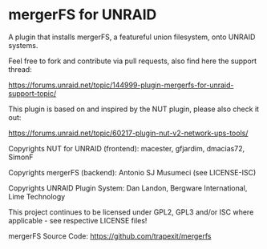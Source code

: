 # mergerFS for UNRAID

A plugin that installs mergerFS, a featureful union filesystem, onto UNRAID systems.

Feel free to fork and contribute via pull requests, also find here the support thread:

https://forums.unraid.net/topic/144999-plugin-mergerfs-for-unraid-support-topic/

This plugin is based on and inspired by the NUT plugin, please also check it out:

https://forums.unraid.net/topic/60217-plugin-nut-v2-network-ups-tools/

Copyrights NUT for UNRAID (frontend): macester, gfjardim, dmacias72, SimonF

Copyrights mergerFS (backend): Antonio SJ Musumeci (see LICENSE-ISC)

Copyrights UNRAID Plugin System: Dan Landon, Bergware International, Lime Technology 

This project continues to be licensed under GPL2, GPL3 and/or ISC where applicable - see respective LICENSE files!

mergerFS Source Code: https://github.com/trapexit/mergerfs
